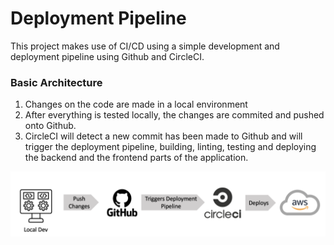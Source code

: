 # Deployment Pipeline

This project makes use of CI/CD using a simple development and deployment pipeline using Github and CircleCI.

### Basic Architecture

1. Changes on the code are made in a local environment 
2. After everything is tested locally, the changes are commited and pushed onto Github.
3. CircleCI will detect a new commit has been made to Github and will trigger the deployment pipeline, building, linting, testing and deploying the backend and the frontend parts of the application.

![Deployment Pipeline Infrastructure](../development_pipeline.png)